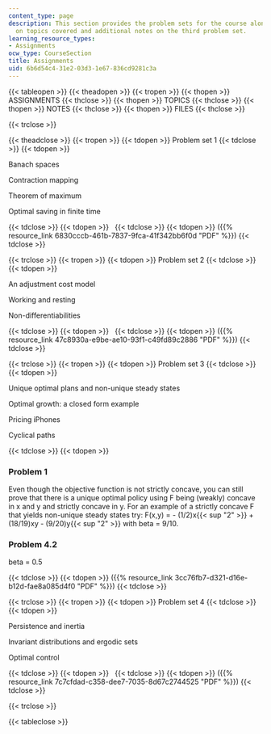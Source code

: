 ```yaml
---
content_type: page
description: This section provides the problem sets for the course along with information
  on topics covered and additional notes on the third problem set.
learning_resource_types:
- Assignments
ocw_type: CourseSection
title: Assignments
uid: 6b6d54c4-31e2-03d3-1e67-836cd9281c3a
---
```


{{< tableopen >}}
{{< theadopen >}}
{{< tropen >}}
{{< thopen >}}
ASSIGNMENTS
{{< thclose >}}
{{< thopen >}}
TOPICS
{{< thclose >}}
{{< thopen >}}
NOTES
{{< thclose >}}
{{< thopen >}}
FILES
{{< thclose >}}

{{< trclose >}}

{{< theadclose >}}
{{< tropen >}}
{{< tdopen >}}
Problem set 1
{{< tdclose >}}
{{< tdopen >}}


Banach spaces

Contraction mapping

Theorem of maximum

Optimal saving in finite time


{{< tdclose >}}
{{< tdopen >}}
 
{{< tdclose >}}
{{< tdopen >}}
({{% resource_link 6830cccb-461b-7837-9fca-41f342bb6f0d "PDF" %}})
{{< tdclose >}}

{{< trclose >}}
{{< tropen >}}
{{< tdopen >}}
Problem set 2
{{< tdclose >}}
{{< tdopen >}}


An adjustment cost model

Working and resting

Non-differentiabilities


{{< tdclose >}}
{{< tdopen >}}
 
{{< tdclose >}}
{{< tdopen >}}
({{% resource_link 47c8930a-e9be-ae10-93f1-c49fd89c2886 "PDF" %}})
{{< tdclose >}}

{{< trclose >}}
{{< tropen >}}
{{< tdopen >}}
Problem set 3
{{< tdclose >}}
{{< tdopen >}}


Unique optimal plans and non-unique steady states

Optimal growth: a closed form example

Pricing iPhones

Cyclical paths


{{< tdclose >}}
{{< tdopen >}}


### Problem 1

Even though the objective function is not strictly concave, you can still prove that there is a unique optimal policy using F being (weakly) concave in x and y and strictly concave in y. For an example of a strictly concave F that yields non-unique steady states try: F(x,y) = - (1/2)x{{< sup "2" >}} + (18/19)xy - (9/20)y{{< sup "2" >}} with beta = 9/10.

### Problem 4.2

beta = 0.5


{{< tdclose >}}
{{< tdopen >}}
({{% resource_link 3cc76fb7-d321-d16e-b12d-fae8a085d4f0 "PDF" %}})
{{< tdclose >}}

{{< trclose >}}
{{< tropen >}}
{{< tdopen >}}
Problem set 4
{{< tdclose >}}
{{< tdopen >}}


Persistence and inertia

Invariant distributions and ergodic sets

Optimal control


{{< tdclose >}}
{{< tdopen >}}
 
{{< tdclose >}}
{{< tdopen >}}
({{% resource_link 7c7cfdad-c358-dee7-7035-8d67c2744525 "PDF" %}})
{{< tdclose >}}

{{< trclose >}}

{{< tableclose >}}